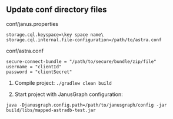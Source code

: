 Update conf directory files
-----
conf/janus.properties
```
storage.cql.keyspace=\key space name\
storage.cql.internal.file-configuration=/path/to/astra.conf
```

conf/astra.conf
```
secure-connect-bundle = "/path/to/secure/bundle/zip/file"
username = "clientId"
password = "clientSecret"
```


1) Compile project: `./gradlew clean build`


2) Start project with JanusGraph configuration:
```
java -Djanusgraph.config.path=/path/to/janusgraph/config -jar build/libs/mapped-astradb-test.jar
```
